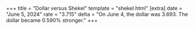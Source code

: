 +++
title = "Dollar versus Shekel"
template = "shekel.html"
[extra]
date = "June  5, 2024"
rate = "3.715"
delta = "On June  4, the dollar was 3.693. The dollar became 0.590% stronger."
+++
